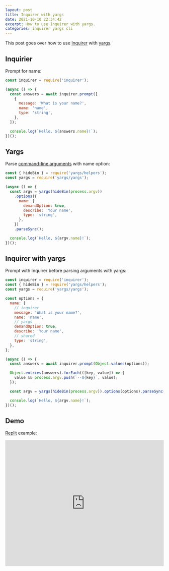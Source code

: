 ```yaml
---
layout: post
title: Inquirer with yargs
date: 2021-10-10 22:34:42
excerpt: How to use Inquirer with yargs.
categories: inquirer yargs cli
---
```


This post goes over how to use [Inquirer](https://github.com/SBoudrias/Inquirer.js) with [yargs](https://github.com/yargs/yargs).

## Inquirier

Prompt for name:

```js
const inquirer = require('inquirer');

(async () => {
  const answers = await inquirer.prompt([
    {
      message: 'What is your name?',
      name: 'name',
      type: 'string',
    },
  ]);

  console.log(`Hello, ${answers.name}!`);
})();
```

## Yargs

Parse [command-line arguments](https://nodejs.org/docs/latest/api/process.html#process_process_argv) with name option:

```js
const { hideBin } = require('yargs/helpers');
const yargs = require('yargs/yargs');

(async () => {
  const argv = yargs(hideBin(process.argv))
    .options({
      name: {
        demandOption: true,
        describe: 'Your name',
        type: 'string',
      },
    })
    .parseSync();

  console.log(`Hello, ${argv.name}!`);
})();
```

## Inquirer with yargs

Prompt with Inquirer before parsing arguments with yargs:

```js
const inquirer = require('inquirer');
const { hideBin } = require('yargs/helpers');
const yargs = require('yargs/yargs');

const options = {
  name: {
    // inquirer
    message: 'What is your name?',
    name: 'name',
    // yargs
    demandOption: true,
    describe: 'Your name',
    // shared
    type: 'string',
  },
};

(async () => {
  const answers = await inquirer.prompt(Object.values(options));

  Object.entries(answers).forEach(([key, value]) => {
    value && process.argv.push(`--${key}`, value);
  });

  const argv = yargs(hideBin(process.argv)).options(options).parseSync();

  console.log(`Hello, ${argv.name}!`);
})();
```

## Demo

[Replit](https://replit.com/@remarkablemark/inquirer-yargs) example:

<iframe height="400px" width="100%" src="https://replit.com/@remarkablemark/inquirer-yargs?lite=true" scrolling="no" frameborder="no" allowtransparency="true" allowfullscreen="true" sandbox="allow-forms allow-pointer-lock allow-popups allow-same-origin allow-scripts allow-modals"></iframe>
